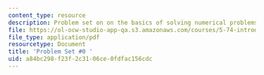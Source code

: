 ```yaml
---
content_type: resource
description: Problem set on on the basics of solving numerical problems.
file: https://ol-ocw-studio-app-qa.s3.amazonaws.com/courses/5-74-introductory-quantum-mechanics-ii-spring-2009/a84bc298f23f2c3106ce0fdfac156cdc_MIT5_74s09_pset0.pdf
file_type: application/pdf
resourcetype: Document
title: 'Problem Set #0 '
uid: a84bc298-f23f-2c31-06ce-0fdfac156cdc
---
```


